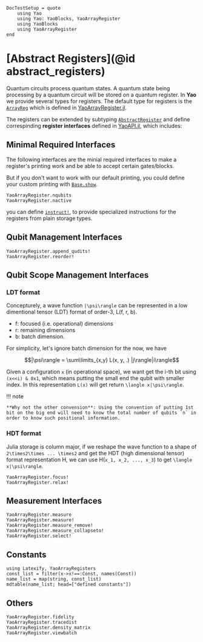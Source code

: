 ```@meta
DocTestSetup = quote
    using Yao
    using Yao: YaoBlocks, YaoArrayRegister
    using YaoBlocks
    using YaoArrayRegister
end
```

# [Abstract Registers](@id abstract_registers)
Quantum circuits process quantum states. A quantum state being processing by a quantum circuit will be stored on a quantum register.
In **Yao** we provide several types for registers. The default type for registers is the [`ArrayReg`](@ref) which is defined in [YaoArrayRegister.jl](https://github.com/QuantumBFS/YaoArrayRegister.jl).

The registers can be extended by subtyping [`AbstractRegister`](@ref) and define correspinding **register interfaces** defined in [YaoAPI.jl](https://github.com/QuantumBFS/YaoAPI.jl), which includes:

## Minimal Required Interfaces

The following interfaces are the minial required interfaces to make a register's printing work and be able to accept certain gates/blocks.

But if you don't want to work with our default printing, you could define your custom printing with [`Base.show`](https://docs.julialang.org/en/v1/manual/types/#man-custom-pretty-printing-1).

```@docs
YaoArrayRegister.nqubits
YaoArrayRegister.nactive
```

you can define [`instruct!`](@ref), to provide specialized instructions for the registers from plain storage types.

## Qubit Management Interfaces

```@docs
YaoArrayRegister.append_qudits!
YaoArrayRegister.reorder!
```

## Qubit Scope Management Interfaces

### LDT format
Concepturely, a wave function ``|\psi\rangle`` can be represented in a low dimentional tensor (LDT) format of order-3, L(f, r, b).

* f: focused (i.e. operational) dimensions
* r: remaining dimensions
* b: batch dimension.

For simplicity, let's ignore batch dimension for the now, we have
```math
|\psi\rangle = \sum\limits_{x,y} L(x, y, .) |j\rangle|i\rangle
```

Given a configuration `x` (in operational space), we want get the i-th bit using `(x<<i) & 0x1`, which means putting the small end the qubit with smaller index. In this representation `L(x)` will get return ``\langle x|\psi\rangle``.

!!! note

    **Why not the other convension**: Using the convention of putting 1st bit on the big end will need to know the total number of qubits `n` in order to know such positional information.

### HDT format
Julia storage is column major, if we reshape the wave function to a shape of ``2\times2\times ... \times2`` and get the HDT (high dimensional tensor) format representation H, we can use H(``x_1, x_2, ..., x_3``) to get ``\langle x|\psi\rangle``.


```@docs
YaoArrayRegister.focus!
YaoArrayRegister.relax!
```

## Measurement Interfaces

```@docs
YaoArrayRegister.measure
YaoArrayRegister.measure!
YaoArrayRegister.measure_remove!
YaoArrayRegister.measure_collapseto!
YaoArrayRegister.select!
```

## Constants

```@eval
using Latexify, YaoArrayRegisters
const_list = filter(x->x!==:Const, names(Const))
name_list = map(string, const_list)
mdtable(name_list; head=["defined constants"])
```
## Others

```@docs
YaoArrayRegister.fidelity
YaoArrayRegister.tracedist
YaoArrayRegister.density_matrix
YaoArrayRegister.viewbatch
```
